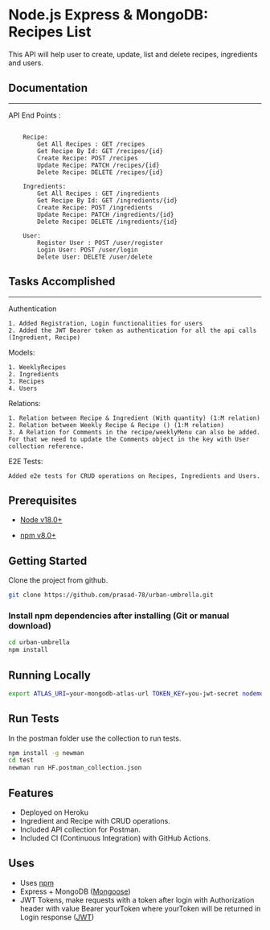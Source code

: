 # Node.js Express & MongoDB:  Recipes List

This API will help user to create, update, list and delete recipes, ingredients and users.
## Documentation
----------------------------------------------------------------
API End Points :
```

	Recipe:
		Get All Recipes : GET /recipes
		Get Recipe By Id: GET /recipes/{id}
		Create Recipe: POST /recipes
		Update Recipe: PATCH /recipes/{id}
		Delete Recipe: DELETE /recipes/{id}

	Ingredients:
		Get All Recipes : GET /ingredients
		Get Recipe By Id: GET /ingredients/{id}
		Create Recipe: POST /ingredients
		Update Recipe: PATCH /ingredients/{id}
		Delete Recipe: DELETE /ingredients/{id}

	User:
		Register User : POST /user/register
		Login User: POST /user/login
		Delete User: DELETE /user/delete

```

## Tasks Accomplished
----------------------------------------------------------------


Authentication
```
1. Added Registration, Login functionalities for users
2. Added the JWT Bearer token as authentication for all the api calls (Ingredient, Recipe)
```

Models:
```
1. WeeklyRecipes
2. Ingredients
3. Recipes
4. Users
```

Relations:
```
1. Relation between Recipe & Ingredient (With quantity) (1:M relation)
2. Relation between Weekly Recipe & Recipe () (1:M relation)
3. A Relation for Comments in the recipe/weeklyMenu can also be added. For that we need to update the Comments object in the key with User collection reference.
```

E2E Tests:
```
Added e2e tests for CRUD operations on Recipes, Ingredients and Users.
```


## Prerequisites

- [Node v18.0+](https://nodejs.org/en/download/current/)

- [npm v8.0+](https://www.npmjs.com)


## Getting Started

Clone the project from github.

```bash
git clone https://github.com/prasad-78/urban-umbrella.git
```

### Install npm dependencies after installing (Git or manual download)

```bash
cd urban-umbrella
npm install
```

## Running Locally

```bash
export ATLAS_URI=your-mongodb-atlas-url TOKEN_KEY=you-jwt-secret nodemon server.js
```


## Run Tests
In the postman folder use the collection to run tests.
```bash
npm install -g newman
cd test
newman run HF.postman_collection.json
```

## Features
- Deployed on Heroku
- Ingredient and Recipe with CRUD operations.
- Included API collection for Postman.
- Included CI (Continuous Integration) with GitHub Actions.

## Uses
- Uses [npm](https://npmjs.com)
- Express + MongoDB ([Mongoose](http://mongoosejs.com/))
- JWT Tokens, make requests with a token after login with Authorization header with value Bearer yourToken where yourToken will be returned in Login response ([JWT](https://jwt.io//))
